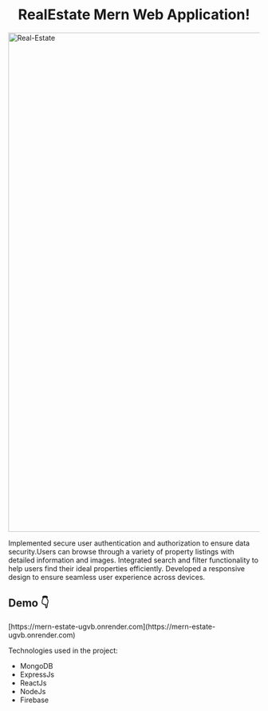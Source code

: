 <h1 align="center" id="title">RealEstate Mern Web Application! </h1>

<img src="https://socialify.git.ci/SagarWagdare/Real-Estate/image?language=1&name=1&owner=1&pattern=Solid&theme=Dark" alt="Real-Estate" width="1000" height="auto" />

<p id="description">Implemented secure user authentication and authorization to ensure data security.Users can browse through a variety of property listings with detailed information and images. Integrated search and filter functionality to help users find their ideal properties efficiently. Developed a responsive design to ensure seamless user experience across devices.</p>

<h2> Demo 👇</h2>
[https://mern-estate-ugvb.onrender.com](https://mern-estate-ugvb.onrender.com)

Technologies used in the project:

*   MongoDB
*   ExpressJs
*   ReactJs
*   NodeJs
*   Firebase
